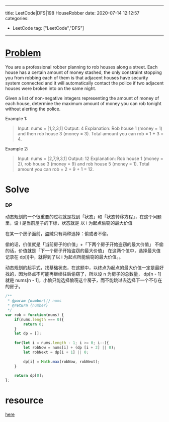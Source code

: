 
---
title: LeetCode|DFS|198 HouseRobber
date: 2020-07-14 12:12:57
categories: 
- LeetCode
tag: ["LeetCode","DFS"]
---


# [Problem ](https://leetcode.com/problems/house-robber/)

You are a professional robber planning to rob houses along a street. Each house has a certain amount of money stashed, the only constraint stopping you from robbing each of them is that adjacent houses have security system connected and it will automatically contact the police if two adjacent houses were broken into on the same night.

Given a list of non-negative integers representing the amount of money of each house, determine the maximum amount of money you can rob tonight without alerting the police.

 

Example 1:

> Input: nums = [1,2,3,1]
> Output: 4
> Explanation: Rob house 1 (money = 1) and then rob house 3 (money = 3).
>              Total amount you can rob = 1 + 3 = 4.

Example 2:

> Input: nums = [2,7,9,3,1]
> Output: 12
> Explanation: Rob house 1 (money = 2), rob house 3 (money = 9) and rob house 5 (money = 1).
>              Total amount you can rob = 2 + 9 + 1 = 12.
> 

# Solve

### DP

动态规划的一个很重要的过程就是找到「状态」和「状态转移方程」，在这个问题里，设 i 是当前屋子的下标，状态就是 以 i 为起点偷窃的最大价值

在某一个房子面前，盗贼只有两种选择：偷或者不偷。

偷的话，价值就是「当前房子的价值」+「下两个房子开始盗窃的最大价值」
不偷的话，价值就是「下一个房子开始盗窃的最大价值」
在这两个值中，选择最大值记录在 dp[i]中，就得到了以 i 为起点所能偷窃的最大价值。。

动态规划的起手式，找基础状态，在这题中，以终点为起点的最大价值一定是最好找的，因为终点不可能再继续往后偷窃了，所以设 n 为房子的总数量， dp[n - 1] 就是 nums[n - 1]，小偷只能选择偷窃这个房子，而不能跳过去选择下一个不存在的房子。


```javascript
/**
 * @param {number[]} nums
 * @return {number}
 */
var rob = function(nums) {
    if(nums.length === 0){
        return 0;
    }
    let dp = [];
    
    for(let i = nums.length - 1; i >= 0; i--){
        let robNow = nums[i] + (dp [i + 2] || 0);
        let robNext = dp[i + 1] || 0;
        
        dp[i] = Math.max(robNow, robNext);
    }
    
    return dp[0];
};

```


# resource
[here](https://mp.weixin.qq.com/s/7mJSpnHE319swy0LStpavQ)

